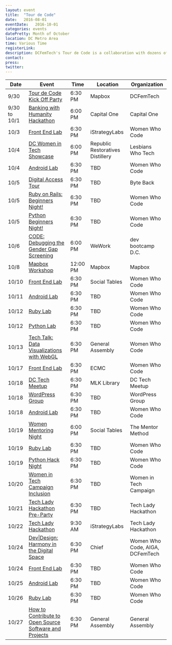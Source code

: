 ```yaml
---
layout: event
title:  "Tour de Code"
date:   2016-08-01
eventDate:   2016-10-01
categories: events
datePretty: Month of October
location: DC Metro Area
time: Various Time
registerLink:
description: DCFemTech's Tour de Code is a collaboration with dozens of organizations (Women Who Code, Startup Weekend, Mission Launch and more) to help you advance your technical skills. Get ready for an October filled with workshops and events to help beginners learn how to code and design!
contact:
press:
twitter:
---
```



| Date |  Event | Time    | Location | Organization |
|------|--------|---------|----------|--------------|
| 9/30 | [Tour de Code Kick Off Party](https://dcfemtechparty2016.splashthat.com/) | 6:30 PM | Mapbox | DCFemTech |
| 9/30 to 10/1 | [Banking with Humanity Hackathon](https://www.eventbrite.com/e/banking-with-humanity-hackathon-sponsored-by-capital-one-tickets-27303615850) | 6:00 PM | Capital One | Capital One |
| 10/3 | [Front End Lab](https://www.meetup.com/Women-Who-Code-DC/events/232450293/)| 6:30 PM | iStrategyLabs | Women Who Code |
| 10/4 | [DC Women in Tech Showcase](https://www.eventbrite.com/e/lesbians-who-tech-and-friends-dc-women-in-tech-showcase-tickets-27375194945)| 6:00 PM | Republic Restoratives Distillery | Lesbians Who Tech |
| 10/4 | [Android Lab](https://www.meetup.com/Women-Who-Code-DC/events/pjkzrlyvnbgb/)| 6:30 PM | TBD | Women Who Code |
| 10/5 | [Digital Access Tour](https://byteback.org/event/digital-access-tour-11/)| 6:30 PM | TBD | Byte Back |
| 10/5 | [Ruby on Rails: Beginners Night!](https://www.meetup.com/Women-Who-Code-DC/events/228457105/)| 6:30 PM | TBD | Women Who Code |
| 10/5 | [Python Beginners Night!](https://www.meetup.com/Women-Who-Code-DC/events/226817465/)| 6:30 PM | TBD | Women Who Code |
| 10/6 | [CODE: Debugging the Gender Gap Screening](https://www.meetup.com/Dev-Bootcamp-DC-Learn-To-Code/events/233919692/)| 6:00 PM | WeWork | dev bootcamp D.C. |
| 10/8 | [Mapbox Workshop](https://miniconfmapbox.splashthat.com/)| 12:00 PM | Mapbox | Mapbox |
| 10/10 | [Front End Lab](https://www.meetup.com/Women-Who-Code-DC/events/233224765/)| 6:30 PM | Social Tables | Women Who Code |
| 10/11 | [Android Lab](https://www.meetup.com/Women-Who-Code-DC/events/pjkzrlyvnbpb/)| 6:30 PM | TBD | Women Who Code |
| 10/12 | [Ruby Lab](https://www.meetup.com/Women-Who-Code-DC/events/233734789/) | 6:30 PM | TBD | Women Who Code |
| 10/12 | [Python Lab](https://www.meetup.com/Women-Who-Code-DC/events/227884037/) | 6:30 PM | TBD | Women Who Code |
| 10/13 | [Tech Talk: Data Visualizations with WebGL](http://www.meetup.com/Women-Who-Code-DC/events/233373504/)| 6:30 PM | General Assembly | Women Who Code |
| 10/17 | [Front End Lab](https://www.meetup.com/Women-Who-Code-DC/events/233224770/)   | 6:30 PM | ECMC | Women Who Code |
| 10/18 | [DC Tech Meetup](https://www.meetup.com/DC-Tech-Meetup/events/233237009/) | 6:30 PM | MLK Library | DC Tech Meetup |
| 10/18 | [WordPress Group](#) | 6:30 PM | TBD | WordPress Group |
| 10/18 | [Android Lab](https://www.meetup.com/Women-Who-Code-DC/events/pjkzrlyvnbxb/)| 6:30 PM | TBD | Women Who Code |
| 10/19 | [Women Mentoring Night](https://www.eventbrite.com/e/women-in-tech-speed-mentoring-event-tickets-27507084430)| 6:00 PM | Social Tables | The Mentor Method |
| 10/19 | [Ruby Lab](https://www.meetup.com/Women-Who-Code-DC/events/233738441/) | 6:30 PM | TBD | Women Who Code |
| 10/19 | [Python Hack Night](https://www.meetup.com/Women-Who-Code-DC/events/226817460/) | 6:30 PM | TBD | Women Who Code |
| 10/20 | [Women in Tech Campaign Inclusion](#) | 6:30 PM | TBD | Women in Tech Campaign |
| 10/21 | [Tech Lady Hackathon Pre-Party](http://techladyhackathon.org/) | 6:30 PM | TBD | Tech Lady Hackathon |
| 10/22 | [Tech Lady Hackathon](http://techladyhackathon.org/) | 9:30 AM | iStrategyLabs | Tech Lady Hackathon |
| 10/24 | [Dev&#124;Design: Harmony in the Digital Space](https://www.meetup.com/Women-Who-Code-DC/events/234005278/) | 6:30 PM | Chief | Women Who Code, AIGA, DCFemTech |
| 10/24 | [Front End Lab](https://www.meetup.com/Women-Who-Code-DC/events/233475049/)   | 6:30 PM | TBD | Women Who Code |
| 10/25 | [Android Lab](https://www.meetup.com/Women-Who-Code-DC/events/pjkzrlyvnbhc/)| 6:30 PM | TBD | Women Who Code |
| 10/26 | [Ruby Lab](https://www.meetup.com/Women-Who-Code-DC/events/xvsfwlyvnbjc/) | 6:30 PM | TBD | Women Who Code |
| 10/27 | [How to Contribute to Open Source Software and Projects](#) | 6:30 PM | General Assembly | General Assembly |
